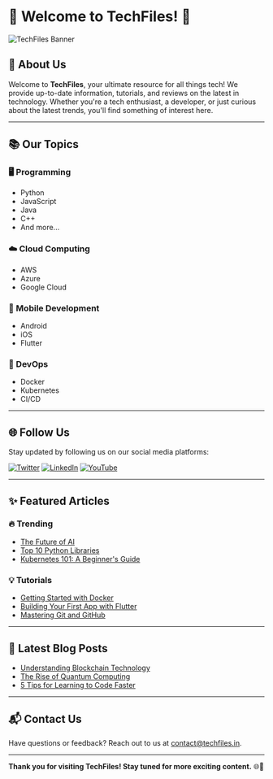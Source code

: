 # 🌟 Welcome to TechFiles! 🌟

![TechFiles Banner](https://techfiles.in/assets/banner.png)

## 🚀 About Us
Welcome to **TechFiles**, your ultimate resource for all things tech! We provide up-to-date information, tutorials, and reviews on the latest in technology. Whether you're a tech enthusiast, a developer, or just curious about the latest trends, you'll find something of interest here.

---

## 📚 Our Topics

### 🖥️ Programming
- Python
- JavaScript
- Java
- C++
- And more...

### ☁️ Cloud Computing
- AWS
- Azure
- Google Cloud

### 📱 Mobile Development
- Android
- iOS
- Flutter

### 🔧 DevOps
- Docker
- Kubernetes
- CI/CD

---

## 🌐 Follow Us

Stay updated by following us on our social media platforms:

[![Twitter](https://img.shields.io/twitter/follow/TechFiles?style=social)](https://twitter.com/TechFiles)
[![LinkedIn](https://img.shields.io/badge/LinkedIn-TechFiles-blue)](https://linkedin.com/company/techfiles)
[![YouTube](https://img.shields.io/youtube/channel/subscribers/UCsW1s7q7bQxGqI9TFbYX_gA?label=Subscribe&style=social)](https://www.youtube.com/c/@TechFilez)

---

## ✨ Featured Articles

### 🔥 Trending
- [The Future of AI](https://techfiles.in/articles/future-of-ai)
- [Top 10 Python Libraries](https://techfiles.in/articles/top-10-python-libraries)
- [Kubernetes 101: A Beginner's Guide](https://techfiles.in/articles/kubernetes-101)

### 💡 Tutorials
- [Getting Started with Docker](https://techfiles.in/tutorials/docker-getting-started)
- [Building Your First App with Flutter](https://techfiles.in/tutorials/flutter-first-app)
- [Mastering Git and GitHub](https://techfiles.in/tutorials/mastering-git)

---

## 📝 Latest Blog Posts

- [Understanding Blockchain Technology](https://techfiles.in/blog/blockchain-technology)
- [The Rise of Quantum Computing](https://techfiles.in/blog/quantum-computing)
- [5 Tips for Learning to Code Faster](https://techfiles.in/blog/learning-to-code-faster)

---

## 📬 Contact Us

Have questions or feedback? Reach out to us at [contact@techfiles.in](mailto:contact@techfiles.in).

---

**Thank you for visiting TechFiles! Stay tuned for more exciting content.** 🌐🚀
